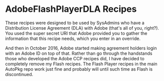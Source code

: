 AdobeFlashPlayerDLA Recipes
===========================

These recipes were designed to be used by SysAdmins who have a Distribution License Agreement (DLA) with Adobe (that's all of you, right?). You used the super secret URI that Adobe provided you to gather the information that this recipe needs, which you enter in an override.

And then in October 2016, Adobe started making agreement holders login with an Adobe ID on top of that. Rather than go through the handstands those who developed the Adobe CCP recipes did, I have decided to completely remove my Flash recipes. The Flash Player recipes in the main AutoPkg repo work just fine and probably will until such time as Flash is discontinued.